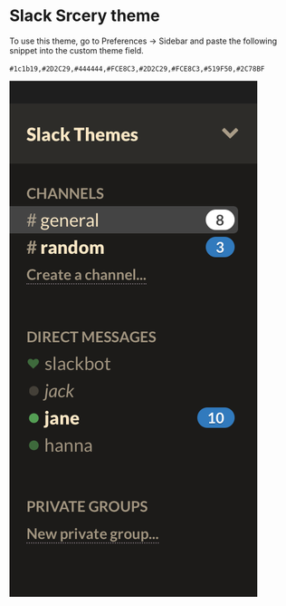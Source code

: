 # Slack Srcery theme

To use this theme, go to Preferences → Sidebar and paste the following snippet
into the custom theme field.

`#1c1b19,#2D2C29,#444444,#FCE8C3,#2D2C29,#FCE8C3,#519F50,#2C78BF`

![Screenshot of Slack theme](screenshot.png)
